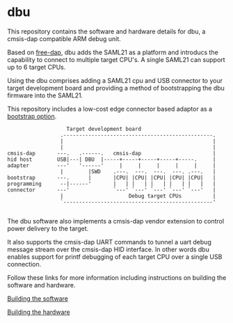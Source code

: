 # dbu

This repository contains the software and hardware details for dbu, a cmsis-dap compatible ARM debug unit.

Based on [free-dap](https://github.com/ataradov/free-dap), dbu adds the SAML21 as a platform and introducs the capability to connect to multiple target CPU's.  A single SAML21 can support up to 6 target CPUs.

Using the dbu comprises adding a SAML21 cpu and USB connector to your target development board and providing a method of bootstrapping the dbu firmware into the SAML21.

This repository includes a low-cost edge connector based adaptor as a [bootstrap option](https://github.com/brucebiotech/dbu/blob/main/hardware/bootstrap.md).

```
                   Target development board
                 .------------------------------------------------.
                 |                                                |
                 |                                                |          
cmsis-dap       ---.   .------.   cmsis-dap                       |  
hid host        USB|---| DBU  |-----+-----+-----+-----+-----.     |   
adapter         ---'   '------'     |     |     |     |     |     |   
                 |        |SWD    .---.  ---.  ---.  ---. .---.   |   
bootstrap       ---.      |       |CPU| |CPU| |CPU| |CPU| |CPU|   |
programming      --|------'       |   | |   | |   | |   | |   |   |
connector       ---'              `---' `---' `---' `---' `---'   |
                 |                     Debug target CPUs          |
                 `------------------------------------------------'
		
```

The dbu software also implements a cmsis-dap vendor extension to control power delivery to the target.

It also supports the cmsis-dap UART commands to tunnel a uart debug message stream over the cmsis-dap HID interface.  In other words dbu enables support for printf debugging of each target CPU over a single USB connection.

Follow these links for more information including instructions on building the software and hardware.

[Building the software](https://github.com/brucebiotech/dbu/blob/main/software/README.md)

[Building the hardware](https://github.com/brucebiotech/dbu/blob/main/hardware/README.md)
